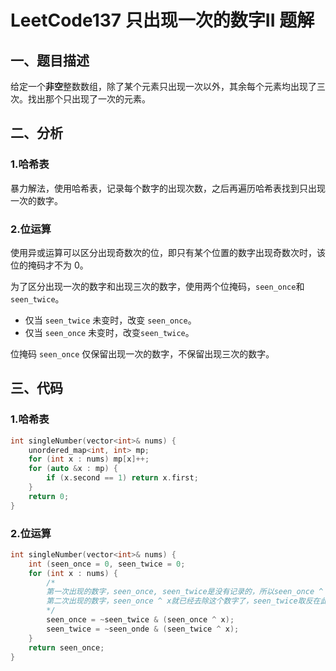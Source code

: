 # LeetCode137 只出现一次的数字II 题解

## 一、题目描述

给定一个**非空**整数数组，除了某个元素只出现一次以外，其余每个元素均出现了三次。找出那个只出现了一次的元素。



## 二、分析

### 1.哈希表

暴力解法，使用哈希表，记录每个数字的出现次数，之后再遍历哈希表找到只出现一次的数字。

### 2.位运算

使用异或运算可以区分出现奇数次的位，即只有某个位置的数字出现奇数次时，该位的掩码才不为 0。

为了区分出现一次的数字和出现三次的数字，使用两个位掩码，`seen_once`和`seen_twice`。

- 仅当 `seen_twice` 未变时，改变 `seen_once`。
- 仅当 `seen_once` 未变时，改变`seen_twice`。

位掩码 `seen_once` 仅保留出现一次的数字，不保留出现三次的数字。



## 三、代码

### 1.哈希表

```c++
int singleNumber(vector<int>& nums) {
    unordered_map<int, int> mp;
    for (int x : nums) mp[x]++;
    for (auto &x : mp) {
        if (x.second == 1) return x.first;
    }
    return 0;
}
```



### 2.位运算

```c++
int singleNumber(vector<int>& nums) {
    int (seen_once = 0, seen_twice = 0;
    for (int x : nums) {
        /*
        第一次出现的数字，seen_once, seen_twice是没有记录的，所以seen_once ^ x就记录下了这个数字，而seen_twice取反则可以保证去除第三次出现的数字的情况。之后因为x在seen_once中记录了，所以，~seen_onde & (seen_twice ^ x)会保证seen_twice不会记录x。
        第二次出现的数字，seen_once ^ x就已经去除这个数字了，seen_twice取反在此没用。此时因为seen_once中没有记录x，所以 ~seen_onde & (seen_twice ^ x)会记录下x。
        */
        seen_once = ~seen_twice & (seen_once ^ x);
        seen_twice = ~seen_onde & (seen_twice ^ x);
    }
    return seen_once;
}
```

